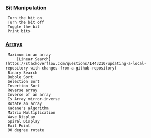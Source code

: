 ### Bit Manipulation
	 Turn the bit on
	 Turn the bit off
	 Toggle the bit
	 Print bits

### [Arrays](https://github.com/Sandip75/Programming-in-Java/tree/master/coreJava/arrays)
	 Maximum in an array
         [Linear Search](https://stackoverflow.com/questions/1443210/updating-a-local-repository-with-changes-from-a-github-repository)
	 Binary Search
	 Bubble Sort
	 Selection Sort
	 Insertion Sort
	 Reverse array
	 Inverse of an array
	 Is Array mirror-inverse
	 Rotate an array
	 Kadane's algorithm
	 Matrix Multiplication
	 Wave Display
	 Spiral Display
	 Exit Point
	 90 degree rotate
